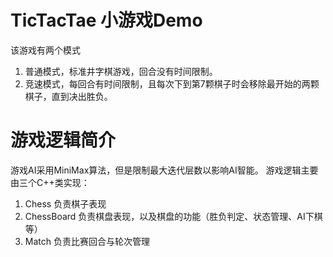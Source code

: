 # TicTacTae 小游戏Demo

该游戏有两个模式

1. 普通模式，标准井字棋游戏，回合没有时间限制。
2. 竞速模式，每回合有时间限制，且每次下到第7颗棋子时会移除最开始的两颗棋子，直到决出胜负。

# 游戏逻辑简介

游戏AI采用MiniMax算法，但是限制最大迭代层数以影响AI智能。
游戏逻辑主要由三个C++类实现：
1. Chess 负责棋子表现
2. ChessBoard 负责棋盘表现，以及棋盘的功能（胜负判定、状态管理、AI下棋等）
3. Match 负责比赛回合与轮次管理
